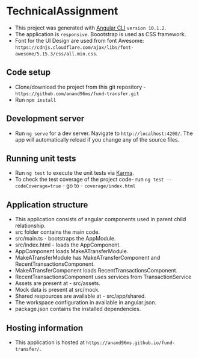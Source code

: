 # TechnicalAssignment

 - This project was generated with [Angular CLI](https://github.com/angular/angular-cli) `version 10.1.2`.
 - The application is `responsive`. Boootstrap is used as CSS framework.
 - Font for the UI Design are used from font Awesome: `https://cdnjs.cloudflare.com/ajax/libs/font-awesome/5.15.3/css/all.min.css`.

## Code setup

 - Clone/download the project from this git repository - `https://github.com/anand96ms/fund-transfer.git`
 - Run `npm install`

## Development server

 - Run `ng serve` for a dev server. Navigate to `http://localhost:4200/`. The app will automatically reload if you change any of the source files.

 ## Running unit tests

 - Run `ng test` to execute the unit tests via [Karma](https://karma-runner.github.io).
 - To check the test coverage of the project code- run `ng test --codeCoverage=true`  - go to - `coverage/index.html`

## Application structure
 - This application consists of angular components used in parent child relationship.
 - src folder contains the main code.
 - src/main.ts - bootstraps the AppModule.
 - src/index.html - loads the AppComponent.
 - AppComponent loads MakeATransferModule.
 - MakeATransferModule has MakeATransferComponent and RecentTransactionsComponent.
 - MakeATransferComponent loads RecentTransactionsComponent.
 - RecentTransactionsComponent uses services from TransactionService
 - Assets are present at - src/assets.
 - Mock data is present at src/mock.
 - Shared respources are available at - src/app/shared.
 - The workspace configuration in available in angular.json.
 - package.json contains the installed dependencies.

## Hosting information

 - This application is hosted at `https://anand96ms.github.io/fund-transfer/`.